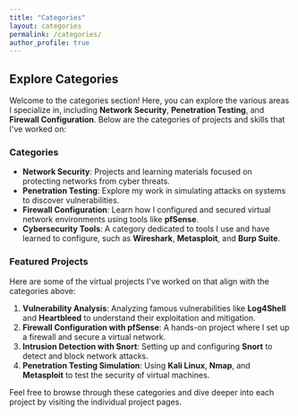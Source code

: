 ```yaml
---
title: "Categories"
layout: categories
permalink: /categories/
author_profile: true
---
```


## Explore Categories

Welcome to the categories section! Here, you can explore the various areas I specialize in, including **Network Security**, **Penetration Testing**, and **Firewall Configuration**. Below are the categories of projects and skills that I've worked on:

### Categories

- **Network Security**: Projects and learning materials focused on protecting networks from cyber threats.
- **Penetration Testing**: Explore my work in simulating attacks on systems to discover vulnerabilities.
- **Firewall Configuration**: Learn how I configured and secured virtual network environments using tools like **pfSense**.
- **Cybersecurity Tools**: A category dedicated to tools I use and have learned to configure, such as **Wireshark**, **Metasploit**, and **Burp Suite**.

### Featured Projects

Here are some of the virtual projects I've worked on that align with the categories above:

1. **Vulnerability Analysis**: Analyzing famous vulnerabilities like **Log4Shell** and **Heartbleed** to understand their exploitation and mitigation.
2. **Firewall Configuration with pfSense**: A hands-on project where I set up a firewall and secure a virtual network.
3. **Intrusion Detection with Snort**: Setting up and configuring **Snort** to detect and block network attacks.
4. **Penetration Testing Simulation**: Using **Kali Linux**, **Nmap**, and **Metasploit** to test the security of virtual machines.

Feel free to browse through these categories and dive deeper into each project by visiting the individual project pages.
